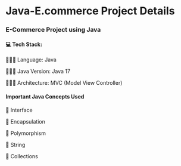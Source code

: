 <h1> Java-E.commerce Project Details </h1>
<h3> E-Commerce Project using Java </h3>

<h4>💻 Tech Stack: </h4>
      <p>🧑🏻‍💻 Language: Java</p>
      <p>🧑🏻‍💻 Java Version: Java 17</p>
      <p>🧑🏻‍💻 Architecture: MVC (Model View Controller)</p>

<h4>Important Java Concepts Used </h4>
      <p>📘 Interface</p>
      <p>📘 Encapsulation</p>
      <p>📘 Polymorphism</p>
      <p>📘 String</p>
      <p>📘 Collections</p>
      
<img src=""/>
